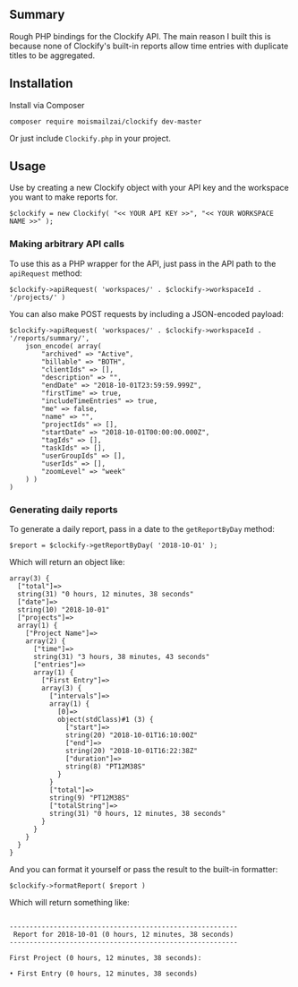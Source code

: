 ## Summary
Rough PHP bindings for the Clockify API. The main reason I built this is because none of Clockify's built-in reports allow time entries with duplicate titles to be aggregated. 

## Installation

Install via Composer

```
composer require moismailzai/clockify dev-master
```

Or just include ```Clockify.php``` in your project.

## Usage

Use by creating a new Clockify object with your API key and the workspace you want to make reports for.

```
$clockify = new Clockify( "<< YOUR API KEY >>", "<< YOUR WORKSPACE NAME >>" );
```

### Making arbitrary API calls

To use this as a PHP wrapper for the API, just pass in the API path to the ```apiRequest``` method:

```
$clockify->apiRequest( 'workspaces/' . $clockify->workspaceId . '/projects/' )
```

You can also make POST requests by including a JSON-encoded payload:

```
$clockify->apiRequest( 'workspaces/' . $clockify->workspaceId . '/reports/summary/',
    json_encode( array(
        "archived" => "Active",
        "billable" => "BOTH",
        "clientIds" => [],
        "description" => "",
        "endDate" => "2018-10-01T23:59:59.999Z",
        "firstTime" => true,
        "includeTimeEntries" => true,
        "me" => false,
        "name" => "",
        "projectIds" => [],
        "startDate" => "2018-10-01T00:00:00.000Z",
        "tagIds" => [],
        "taskIds" => [],
        "userGroupIds" => [],
        "userIds" => [],
        "zoomLevel" => "week"
    ) )
)
```

### Generating daily reports
To generate a daily report, pass in a date to the ```getReportByDay``` method:

```
$report = $clockify->getReportByDay( '2018-10-01' );
```

Which will return an object like:

```
array(3) {
  ["total"]=>
  string(31) "0 hours, 12 minutes, 38 seconds"
  ["date"]=>
  string(10) "2018-10-01"
  ["projects"]=>
  array(1) {
    ["Project Name"]=>
    array(2) {
      ["time"]=>
      string(31) "3 hours, 38 minutes, 43 seconds"
      ["entries"]=>
      array(1) {
        ["First Entry"]=>
        array(3) {
          ["intervals"]=>
          array(1) {
            [0]=>
            object(stdClass)#1 (3) {
              ["start"]=>
              string(20) "2018-10-01T16:10:00Z"
              ["end"]=>
              string(20) "2018-10-01T16:22:38Z"
              ["duration"]=>
              string(8) "PT12M38S"
            }
          }
          ["total"]=>
          string(9) "PT12M38S"
          ["totalString"]=>
          string(31) "0 hours, 12 minutes, 38 seconds"
        }
      }
    }
  }
}
```

And you can format it yourself or pass the result to the built-in formatter:

```
$clockify->formatReport( $report )
```

Which will return something like:

```

---------------------------------------------------------
 Report for 2018-10-01 (0 hours, 12 minutes, 38 seconds)
---------------------------------------------------------

First Project (0 hours, 12 minutes, 38 seconds): 

• First Entry (0 hours, 12 minutes, 38 seconds)
```

